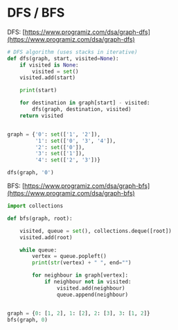 # DFS / BFS

DFS: [https://www.programiz.com/dsa/graph-dfs](https://www.programiz.com/dsa/graph-dfs)

```python
# DFS algorithm (uses stacks in iterative)
def dfs(graph, start, visited=None):
    if visited is None:
        visited = set()
    visited.add(start)

    print(start)

    for destination in graph[start] - visited:
        dfs(graph, destination, visited)
    return visited


graph = {'0': set(['1', '2']),
         '1': set(['0', '3', '4']),
         '2': set(['0']),
         '3': set(['1']),
         '4': set(['2', '3'])}

dfs(graph, '0')
```

BFS: [https://www.programiz.com/dsa/graph-bfs](https://www.programiz.com/dsa/graph-bfs)

```python
import collections

def bfs(graph, root):

    visited, queue = set(), collections.deque([root])
    visited.add(root)

    while queue:
        vertex = queue.popleft()
        print(str(vertex) + " ", end="")

        for neighbour in graph[vertex]:
            if neighbour not in visited:
                visited.add(neighbour)
                queue.append(neighbour)


graph = {0: [1, 2], 1: [2], 2: [3], 3: [1, 2]}
bfs(graph, 0)
```



